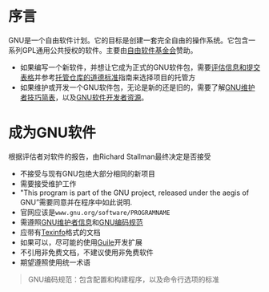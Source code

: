 # 序言
GNU是一个自由软件计划。它的目标是创建一套完全自由的操作系统。它包含一系列GPL通用公共授权的软件。主要由[自由软件基金会](https://www.fsf.org/)赞助。
* 如果编写一个新软件，并想让它成为正式的GNU软件包，需要[评估信息和提交表格](http://www.gnu.org/help/evaluation.html)并参考[托管仓库的道德标准](http://www.gnu.org/software/repo-criteria.html)指南来选择项目的托管方
* 如果维护或开发一个GNU软件包，无论是新的还是旧的，需要了解[GNU维护者技巧简表](http://www.gnu.org/software/maintainer-tips.html)，以及[GNU软件开发者资源](http://www.gnu.org/software/devel.html)。
# 成为GNU软件
根据评估者对软件的报告，由Richard Stallman最终决定是否接受
* 不接受与现有GNU包绝大部分相同的新项目
* 需要接受维护工作
* "This program is part of the GNU project, released under the aegis of GNU”需要同意并在程序中如此说明.
* 官网应该是`www.gnu.org/software/PROGRAMNAME`
* 需遵照[GNU维护者信息](http://www.gnu.org/prep/maintain/)和[GNU编码规范](http://www.gnu.org/prep/standards/)
* 应带有[Texinfo](http://www.gnu.org/software/texinfo/)格式的文档
* 如果可以，尽可能的使用[Guile](http://www.gnu.org/software/guile/guile.html)开发扩展
* 不引用非免费文档，不建议使用非免费软件
* 期望遵照使用统一术语
> GNU编码规范：包含配置和构建程序，以及命令行选项的标准